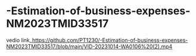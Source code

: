 # -Estimation-of-business-expenses-NM2023TMID33517
 vedio link_https://github.com/PT1230/-Estimation-of-business-expenses-NM2023TMID33517/blob/main/VID-20231014-WA0106%20(2).mp4
